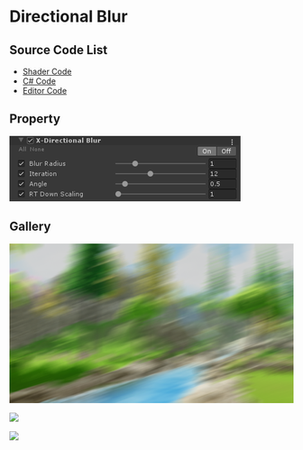 
# Directional Blur

## Source Code List
- [Shader Code](Shader/DirectionalBlur.shader)
- [C# Code](DirectionalBlur.cs)
- [Editor Code](Editor/DirectionalBlurEditor.cs)


## Property
![](../../../../Media/Blur/DirectionalBlur/DirectionalBlurProperty.png)

## Gallery
![](../../../../Media/Blur/DirectionalBlur/DirectionalBlur.png)

![](../../../../Media/Blur/DirectionalBlur/DirectionalBlur-1.gif)

![](../../../../Media/Blur/DirectionalBlur/DirectionalBlur-2.gif)
